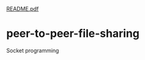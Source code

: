 [README.pdf](https://github.com/ekinocal/peer-to-peer-file-sharing/files/8413286/README.pdf)
# peer-to-peer-file-sharing
Socket programming
